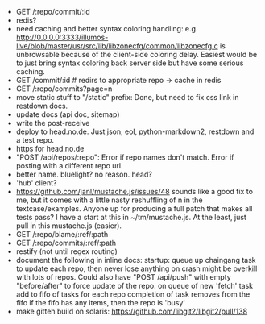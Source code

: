 
- GET /:repo/commit/:id
- redis?
- need caching and better syntax coloring handling: e.g.
  http://0.0.0.0:3333/illumos-live/blob/master/usr/src/lib/libzonecfg/common/libzonecfg.c
  is unbrowsable because of the client-side coloring delay.
  Easiest would be to just bring syntax coloring back server side but
  have some serious caching.
- GET /commit/:id   # redirs to appropriate repo -> cache in redis
- GET /:repo/commits?page=n
- move static stuff to "/static" prefix: Done, but need to fix css link in restdown docs.
- update docs (api doc, sitemap)
- write the post-receive
- deploy to head.no.de. Just json, eol, python-markdown2, restdown and a test repo.
- https for head.no.de
- "POST /api/repos/:repo": Error if repo names don't match. Error if
  posting with a different repo url.
- better name. bluelight? no reason. head?
- 'hub' client?
- https://github.com/janl/mustache.js/issues/48
    sounds like a good fix to me, but it comes with a little nasty
    reshuffling of n in the textcase/examples. Anyone up for producing a full
    patch that makes all tests pass? I have a start at this in ~/tm/mustache.js.
  At the least, just pull in this mustache.js (easier).
- GET /:repo/blame/:ref/:path
- GET /:repo/commits/:ref/:path
- restify (not until regex routing)
- document the following in inline docs:
    startup: queue up chaingang task to update each repo, then never lose anything on crash
        might be overkill with lots of repos. Could also have "POST /api/push" with empty
        "before/after" to force update of the repo.
    on queue of new 'fetch' task add to fifo of tasks for each repo
        completion of task removes from the fifo
        if the fifo has any items, then the repo is 'busy'
- make gitteh build on solaris: https://github.com/libgit2/libgit2/pull/138
